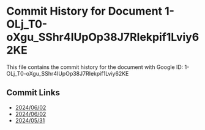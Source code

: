 # Commit History for Document 1-OLj_T0-oXgu_SShr4IUpOp38J7RIekpif1Lviy62KE

This file contains the commit history for the document with Google ID: 1-OLj_T0-oXgu_SShr4IUpOp38J7RIekpif1Lviy62KE

## Commit Links

- [2024/06/02](https://github.com/SingularityNET-Archive/SingularityNET-Archive/commit/7e28fbf79716d3b54849f9330c158bd66360b84f)
- [2024/06/02](https://github.com/SingularityNET-Archive/SingularityNET-Archive/commit/e63b6984d58d2a098c38dc01489c003b774877c2)
- [2024/05/31](https://github.com/SingularityNET-Archive/SingularityNET-Archive/commit/0fde1bcc1db6da4ad85db5a13c36b80ffbe23d8b)
